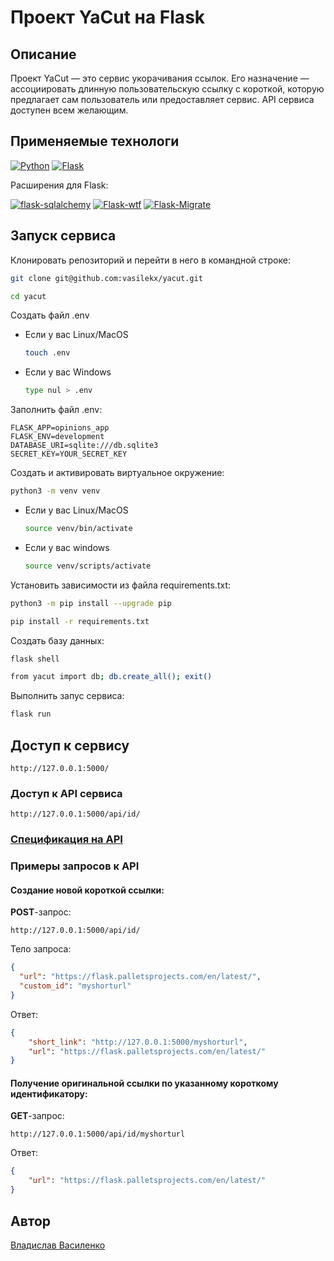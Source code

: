 # Проект YaCut на Flask

## Описание

Проект YaCut — это сервис укорачивания ссылок. Его назначение — ассоциировать длинную пользовательскую ссылку с короткой, которую предлагает сам пользователь или предоставляет сервис. API сервиса доступен всем желающим.

## Применяемые технологи

[![Python](https://img.shields.io/badge/Python-3.8-blue?style=flat-square&logo=Python&logoColor=3776AB&labelColor=d0d0d0)](https://www.python.org/)
[![Flask](https://img.shields.io/badge/Flask-2.0.2-blue?style=flat-square&logo=Flask&logoColor=3776AB&labelColor=d0d0d0)](https://flask.palletsprojects.com/en/latest/)

Расширения для Flask:

[![flask-sqlalchemy](https://img.shields.io/badge/Flask_SQLAlchemy-2.5.1-blue?style=flat-square&logoColor=3776AB&labelColor=d0d0d0)](https://flask-sqlalchemy.palletsprojects.com/en/2.x/)
[![Flask-wtf](https://img.shields.io/badge/Flask_WTF-1.0.0-blue?style=flat-square&logoColor=3776AB&labelColor=d0d0d0)](https://flask-wtf.readthedocs.io/en/latest/)
[![Flask-Migrate](https://img.shields.io/badge/Flask_Migrate-3.1.0-blue?style=flat-square&logoColor=3776AB&labelColor=d0d0d0)](https://flask-migrate.readthedocs.io/en/latest/index.html)

## Запуск сервиса

Клонировать репозиторий и перейти в него в командной строке:

```bash
git clone git@github.com:vasilekx/yacut.git
```

```bash
cd yacut
```

Создать файл .env

* Если у вас Linux/MacOS
    ```bash
    touch .env
    ```

* Если у вас Windows

    ```bash
    type nul > .env
    ```

Заполнить файл .env:

```
FLASK_APP=opinions_app
FLASK_ENV=development
DATABASE_URI=sqlite:///db.sqlite3
SECRET_KEY=YOUR_SECRET_KEY
```

Cоздать и активировать виртуальное окружение:

```bash
python3 -m venv venv
```

* Если у вас Linux/MacOS

    ```bash
    source venv/bin/activate
    ```

* Если у вас windows

    ```bash
    source venv/scripts/activate
    ```

Установить зависимости из файла requirements.txt:

```bash
python3 -m pip install --upgrade pip
```

```bash
pip install -r requirements.txt
```

Создать базу данных:
```bash
flask shell
```

```bash
from yacut import db; db.create_all(); exit()
```

Выполнить запус сервиса:

```bash
flask run
```

## Доступ к сервису
```http
http://127.0.0.1:5000/
```

### Доступ к API сервиса
```http
http://127.0.0.1:5000/api/id/
```

### [Спецификация на API](openapi.yml)

### Примеры запросов к API

#### Создание новой короткой ссылки:

**POST**-запрос:

```http
http://127.0.0.1:5000/api/id/
```

Тело запроса:

```json
{
  "url": "https://flask.palletsprojects.com/en/latest/",
  "custom_id": "myshorturl"
}
```

Ответ:

```json
{
    "short_link": "http://127.0.0.1:5000/myshorturl",
    "url": "https://flask.palletsprojects.com/en/latest/"
}
```

#### Получение оригинальной ссылки по указанному короткому идентификатору:

**GET**-запрос:

```http
http://127.0.0.1:5000/api/id/myshorturl
```

Ответ:

```json
{
    "url": "https://flask.palletsprojects.com/en/latest/"
}
```

## Автор
[Владислав Василенко](https://github.com/vasilekx)
